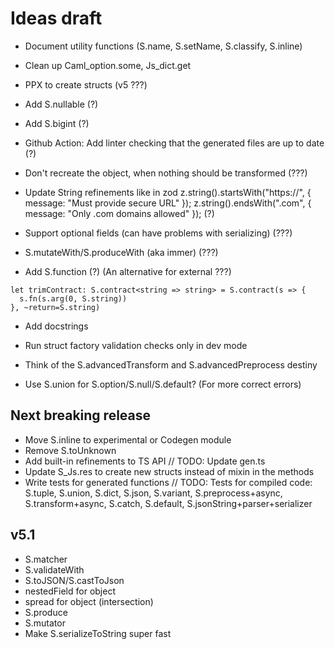 # Ideas draft

- Document utility functions (S.name, S.setName, S.classify, S.inline)

- Clean up Caml_option.some, Js_dict.get

- PPX to create structs (v5 ???)

- Add S.nullable (?)

- Add S.bigint (?)

- Github Action: Add linter checking that the generated files are up to date (?)

- Don't recreate the object, when nothing should be transformed (???)

- Update String refinements like in zod
  z.string().startsWith("https://", { message: "Must provide secure URL" });
  z.string().endsWith(".com", { message: "Only .com domains allowed" }); (?)

- Support optional fields (can have problems with serializing) (???)

- S.mutateWith/S.produceWith (aka immer) (???)

- Add S.function (?) (An alternative for external ???)

```
let trimContract: S.contract<string => string> = S.contract(s => {
  s.fn(s.arg(0, S.string))
}, ~return=S.string)
```

- Add docstrings

- Run struct factory validation checks only in dev mode

- Think of the S.advancedTransform and S.advancedPreprocess destiny

- Use S.union for S.option/S.null/S.default? (For more correct errors)

## Next breaking release

- Move S.inline to experimental or Codegen module
- Remove S.toUnknown
- Add built-in refinements to TS API
  // TODO: Update gen.ts
- Update S_Js.res to create new structs instead of mixin in the methods
- Write tests for generated functions
  // TODO: Tests for compiled code: S.tuple, S.union, S.dict, S.json, S.variant, S.preprocess+async, S.transform+async, S.catch, S.default, S.jsonString+parser+serializer

## v5.1

- S.matcher
- S.validateWith
- S.toJSON/S.castToJson
- nestedField for object
- spread for object (intersection)
- S.produce
- S.mutator
- Make S.serializeToString super fast

